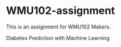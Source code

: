 # WMU102-assignment

This is an assignment for WMU102 Makers.

Diabetes Prediction with Machine Learning
